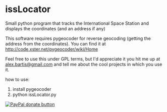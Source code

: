 issLocator
==========

Small python program that tracks the International Space Station and displays the coordinates (and an address if any)

This software requires pygeocoder for reverse geocoding (getting the address from the coordinates). You can find it at http://code.xster.net/pygeocoder/wiki/Home

Feel free to use this under GPL terms, but I'd appreciate it you hit me up at alex.bartis@gmail.com and tell me about the cool projects in which you use it.

how to use:
1. install pygeocoder
2. python issLocator.py

<span class="badge-paypal"><a href="https://www.paypal.com/cgi-bin/webscr?cmd=_s-xclick&amp;hosted_button_id=J3Z3SVTJ72GJL" title="Donate to this project using Paypal"><img src="https://img.shields.io/badge/paypal-donate-yellow.svg" alt="PayPal donate button" /></a></span>
